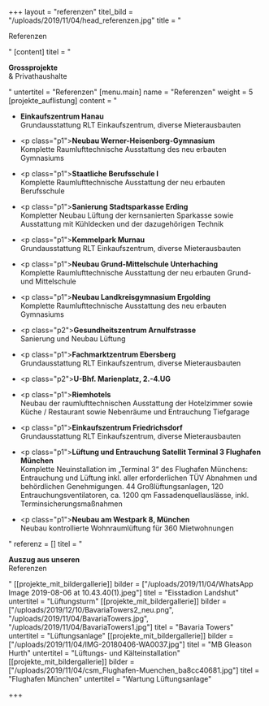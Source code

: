 +++
layout = "referenzen"
titel_bild = "/uploads/2019/11/04/head_referenzen.jpg"
title = "<p>Referenzen</p>"
[content]
titel = "<p><strong>Grossprojekte<br></strong>&amp; Privathaushalte</p>"
untertitel = "Referenzen"
[menu.main]
name = "Referenzen"
weight = 5
[projekte_auflistung]
content = "<ul><li><p><strong>Einkaufszentrum Hanau <br></strong>Grundausstattung RLT Einkaufszentrum, diverse Mieterausbauten</p></li><li><p class=\"p1\"><strong>Neubau Werner-Heisenberg-Gymnasium <br></strong>Komplette Raumlufttechnische Ausstattung des neu erbauten Gymnasiums</p></li><li><p class=\"p1\"><strong>Staatliche Berufsschule I <br></strong>Komplette Raumlufttechnische Ausstattung der neu erbauten Berufsschule</p></li><li><p class=\"p1\"><strong>Sanierung Stadtsparkasse Erding <br></strong>Kompletter Neubau Lüftung der kernsanierten Sparkasse sowie Ausstattung mit Kühldecken und der dazugehörigen Technik</p></li><li><p class=\"p1\"><strong>Kemmelpark Murnau <br></strong>Grundausstattung RLT Einkaufszentrum, diverse Mieterausbauten</p></li><li><p class=\"p1\"><strong>Neubau Grund-Mittelschule Unterhaching <br></strong>Komplette Raumlufttechnische Ausstattung der neu erbauten Grund- und Mittelschule</p></li><li><p class=\"p1\"><strong>Neubau Landkreisgymnasium Ergolding <br></strong>Komplette Raumlufttechnische Ausstattung des neu erbauten Gymnasiums</p></li><li><p class=\"p2\"><strong>Gesundheitszentrum Arnulfstrasse <br></strong>Sanierung und Neubau Lüftung</p></li><li><p class=\"p1\"><strong>Fachmarktzentrum Ebersberg <br> </strong>Grundausstattung RLT Einkaufszentrum, diverse Mieterausbauten</p></li><li><p class=\"p2\"><strong>U-Bhf. Marienplatz, 2.-4.UG</strong></p></li><li><p class=\"p1\"><strong>Riemhotels <br></strong>Neubau der raumlufttechnischen Ausstattung der Hotelzimmer sowie Küche / Restaurant sowie Nebenräume und Entrauchung Tiefgarage</p></li><li><p class=\"p1\"><strong>Einkaufszentrum Friedrichsdorf <br> </strong>Grundausstattung RLT Einkaufszentrum, diverse Mieterausbauten</p></li><li><p class=\"p1\"><strong>Lüftung und Entrauchung Satellit Terminal 3 Flughafen München <br></strong>Komplette Neuinstallation im „Terminal 3“ des Flughafen Münchens: Entrauchung und Lüftung inkl. aller erforderlichen TÜV Abnahmen und behördlichen Genehmigungen. 44 Großlüftungsanlagen, 120 Entrauchungsventilatoren, ca. 1200 qm Fassadenquellauslässe, inkl. Terminsicherungsmaßnahmen</p></li><li><p class=\"p1\"><strong>Neubau am Westpark 8, München <br></strong>Neubau kontrollierte Wohnraumlüftung für 360 Mietwohnungen</p></li></ul>"
referenz = []
titel = "<p><strong>Auszug aus unseren <br></strong>Referenzen</p>"
[[projekte_mit_bildergallerie]]
bilder = ["/uploads/2019/11/04/WhatsApp Image 2019-08-06 at 10.43.40(1).jpeg"]
titel = "Eisstadion  Landshut"
untertitel = "Lüftungsturm"
[[projekte_mit_bildergallerie]]
bilder = ["/uploads/2019/12/10/BavariaTowers2_neu.png", "/uploads/2019/11/04/BavariaTowers.jpg", "/uploads/2019/11/04/BavariaTowers1.jpg"]
titel = "Bavaria  Towers"
untertitel = "Lüftungsanlage"
[[projekte_mit_bildergallerie]]
bilder = ["/uploads/2019/11/04/IMG-20180406-WA0037.jpg"]
titel = "MB Gleason Hurth"
untertitel = "Lüftungs- und Kälteinstallation"
[[projekte_mit_bildergallerie]]
bilder = ["/uploads/2019/11/04/csm_Flughafen-Muenchen_ba8cc40681.jpg"]
titel = "Flughafen München"
untertitel = "Wartung Lüftungsanlage"

+++
